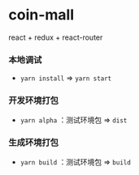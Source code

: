 # coin-mall

react + redux + react-router

### 本地调试

- `yarn install` => `yarn start`

### 开发环境打包

- `yarn alpha` ：测试环境包 => `dist`

### 生成环境打包

- `yarn build` ：测试环境包 => `build`


